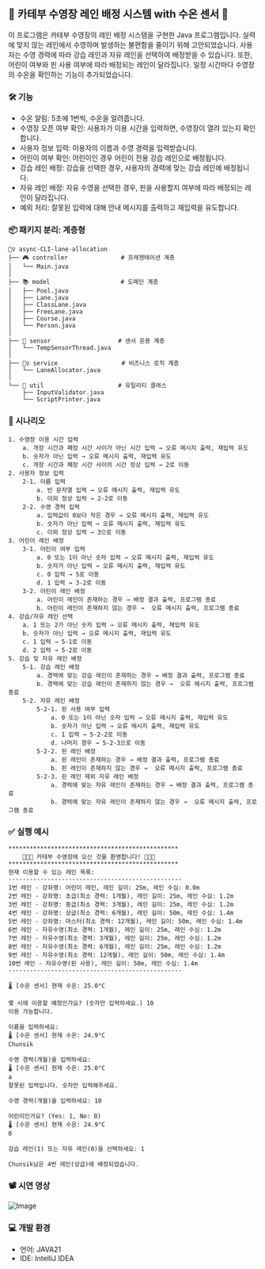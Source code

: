 ## 🌊 카테부 수영장 레인 배정 시스템 with 수온 센서 🌊
이 프로그램은 카테부 수영장의 레인 배정 시스템을 구현한 Java 프로그램입니다. 실력에 맞지 않는 레인에서 수영하며 발생하는 불편함을 줄이기 위해 고안되었습니다. 사용자는 수영 경력에 따라 강습 레인과 자유 레인을 선택하여 배정받을 수 있습니다. 또한, 어린이 여부와 핀 사용 여부에 따라 배정되는 레인이 달라집니다. 일정 시간마다 수영장의 수온을 확인하는 기능이 추가되었습니다.

### 🛠 기능 ️
- 수온 알림: 5초에 1번씩, 수온을 알려줍니다.
- 수영장 오픈 여부 확인: 사용자가 이용 시간을 입력하면, 수영장이 열려 있는지 확인합니다.
- 사용자 정보 입력: 이용자의 이름과 수영 경력을 입력받습니다.
- 어린이 여부 확인: 어린이인 경우 어린이 전용 강습 레인으로 배정됩니다.
- 강습 레인 배정: 강습을 선택한 경우, 사용자의 경력에 맞는 강습 레인에 배정됩니다.
- 자유 레인 배정: 자유 수영을 선택한 경우, 핀을 사용할지 여부에 따라 배정되는 레인이 달라집니다.
- 예외 처리: 잘못된 입력에 대해 안내 메시지를 출력하고 재입력을 유도합니다.

### 📦 패키지 분리: 계층형
```bazaar
💁‍♀️ async-CLI-lane-allocation
├── 🎮 controller               # 프레젠테이션 계층
│   └── Main.java
│
├── 📚 model                    # 도메인 계층
│   ├── Pool.java
│   ├── Lane.java
│   ├── ClassLane.java
│   ├── FreeLane.java
│   ├── Course.java
│   └── Person.java
│
├── 🚨 sensor                   # 센서 운용 계층
│   └── TempSensorThread.java
│
├── 🙇‍♀️ service                  # 비즈니스 로직 계층
│   └── LaneAllocator.java
│
└── 🔧 util                     # 유틸리티 클래스
    ├── InputValidator.java
    └── ScriptPrinter.java
```

### 📜 시나리오
```
1. 수영장 이용 시간 입력
    a. 개장 시간과 폐장 시간 사이가 아닌 시간 입력 → 오류 메시지 출력, 재입력 유도
    b. 숫자가 아닌 입력 → 오류 메시지 출력, 재입력 유도
    c. 개장 시간과 폐장 시간 사이의 시간 정상 입력 → 2로 이동
2. 사용자 정보 입력
    2-1. 이름 입력
        a. 빈 문자열 입력 → 오류 메시지 출력, 재입력 유도
        b. 이외 정상 입력 → 2-2로 이동
    2-2. 수영 경력 입력
        a. 입력값이 0보다 작은 경우 → 오류 메시지 출력, 재입력 유도
        b. 숫자가 아닌 입력 → 오류 메시지 출력, 재입력 유도
        c. 이외 정상 입력 → 3으로 이동
3. 어린이 레인 배정
    3-1. 어린이 여부 입력
        a. 0 또는 1이 아닌 숫자 입력 → 오류 메시지 출력, 재입력 유도
        b. 숫자가 아닌 입력 → 오류 메시지 출력, 재입력 유도
        c. 0 입력 → 5로 이동
        d. 1 입력 → 3-2로 이동
    3-2. 어린이 레인 배정
        a. 어린이 레인이 존재하는 경우 → 배정 결과 출력, 프로그램 종료
        b. 어린이 레인이 존재하지 않는 경우 →  오류 메시지 출력, 프로그램 종료
4. 강습/자유 레인 선택
    a. 1 또는 2가 아닌 숫자 입력 → 오류 메시지 출력, 재입력 유도
    b. 숫자가 아닌 입력 → 오류 메시지 출력, 재입력 유도
    c. 1 입력 → 5-1로 이동
    d. 2 입력 → 5-2로 이동
5. 강습 및 자유 레인 배정
    5-1. 강습 레인 배정
        a. 경력에 맞는 강습 레인이 존재하는 경우 → 배정 결과 출력, 프로그램 종료
        b. 경력에 맞는 강습 레인이 존재하지 않는 경우 →  오류 메시지 출력, 프로그램 종료
    5-2. 자유 레인 배정
        5-2-1. 핀 사용 여부 입력
            a. 0 또는 1이 아닌 숫자 입력 → 오류 메시지 출력, 재입력 유도
            b. 숫자가 아닌 입력 → 오류 메시지 출력, 재입력 유도
            c. 1 입력 → 5-2-2로 이동
            d. 나머지 경우 → 5-2-3으로 이동
        5-2-2. 핀 레인 배정
            a. 핀 레인이 존재하는 경우 → 배정 결과 출력, 프로그램 종료
            b. 핀 레인이 존재하지 않는 경우 →  오류 메시지 출력, 프로그램 종료
        5-2-3. 핀 레인 제외 자유 레인 배정
            a. 경력에 맞는 자유 레인이 존재하는 경우 → 배정 결과 출력, 프로그램 종료
            b. 경력에 맞는 자유 레인이 존재하지 않는 경우 →  오류 메시지 출력, 프로그램 종료
```

### ✅ 실행 예시
```
************************************************
    🌊🌊🌊 카테부 수영장에 오신 것을 환영합니다! 🌊🌊🌊
************************************************
현재 이용할 수 있는 레인 목록:
-------------------------------------------------
1번 레인 - 강좌명: 어린이 레인, 레인 길이: 25m, 레인 수심: 0.0m
2번 레인 - 강좌명: 초급(최소 경력: 1개월), 레인 길이: 25m, 레인 수심: 1.2m
3번 레인 - 강좌명: 중급(최소 경력: 3개월), 레인 길이: 25m, 레인 수심: 1.2m
4번 레인 - 강좌명: 상급(최소 경력: 6개월), 레인 길이: 50m, 레인 수심: 1.4m
5번 레인 - 강좌명: 마스터(최소 경력: 12개월), 레인 길이: 50m, 레인 수심: 1.4m
6번 레인 - 자유수영(최소 경력: 1개월), 레인 길이: 25m, 레인 수심: 1.2m
7번 레인 - 자유수영(최소 경력: 3개월), 레인 길이: 25m, 레인 수심: 1.2m
8번 레인 - 자유수영(최소 경력: 6개월), 레인 길이: 25m, 레인 수심: 1.2m
9번 레인 - 자유수영(최소 경력: 12개월), 레인 길이: 50m, 레인 수심: 1.4m
10번 레인 - 자유수영(핀 사용), 레인 길이: 50m, 레인 수심: 1.4m
-------------------------------------------------

🌡️ [수온 센서] 현재 수온: 25.0°C

몇 시에 이용할 예정인가요? (숫자만 입력하세요.) 10
이용 가능합니다.

이름을 입력하세요: 
🌡️ [수온 센서] 현재 수온: 24.9°C
Chunsik

수영 경력(개월)을 입력하세요: 
🌡️ [수온 센서] 현재 수온: 25.0°C
a
잘못된 입력입니다. 숫자만 입력해주세요.

수영 경력(개월)을 입력하세요: 10

어린이인가요? (Yes: 1, No: 0) 
🌡️ [수온 센서] 현재 수온: 24.9°C
0

강습 레인(1) 또는 자유 레인(0)을 선택하세요: 1

Chunsik님은 4번 레인(상급)에 배정되었습니다.
```

### 📽️ 시연 영상
![Image](https://github.com/user-attachments/assets/20436f6b-0405-4261-a585-5084ee770453)

### 💻 개발 환경
- 언어: JAVA21
- IDE: IntelliJ IDEA